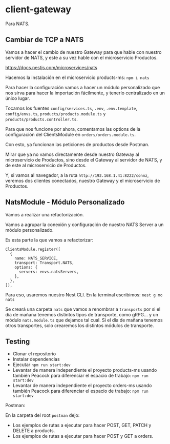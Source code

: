 # client-gateway

Para NATS.

## Cambiar de TCP a NATS

Vamos a hacer el cambio de nuestro Gateway para que hable con nuestro servidor de NATS, y este a su vez hable con el microservicio Productos.

https://docs.nestjs.com/microservices/nats

Hacemos la instalación en el microservicio products-ms: `npm i nats`

Para hacer la configuración vamos a hacer un módulo personalizado que nos sirva para hacer la importación fácilmente, y tenerlo centralizado en un único lugar.

Tocamos los fuentes `config/services.ts`, `.env`, `.env.template`, `config/envs.ts`, `products/products.module.ts` y `products/products.controller.ts`.

Para que nos funcione por ahora, comentamos las options de la configuración del ClientsModule en `orders/orders.module.ts`.

Con esto, ya funcionan las peticiones de productos desde Postman.

Mirar que ya no vamos directamente desde nuestro Gateway al microservicio de Productos, sino desde el Gateway al servidor de NATS, y de este al microservicio de Productos.

Y, si vamos al navegador, a la ruta `http://192.168.1.41:8222/connz`, veremos dos clientes conectados, nuestro Gateway y el microservicio de Productos.

## NatsModule - Módulo Personalizado

Vamos a realizar una refactorización.

Vamos a agrupar la conexión y configuración de nuestro NATS Server a un módulo personalizado.

Es esta parte la que vamos a refactorizar:

```
ClientsModule.register([
  {
    name: NATS_SERVICE,
    transport: Transport.NATS,
    options: {
      servers: envs.natsServers,
    },
  },
]),
```

Para eso, usaremos nuestro Nest CLI. En la terminal escribimos: `nest g mo nats`

Se creará una carpeta `nats` que vamos a renombrar a `transports` por si el día de mañana tenemos distintos tipos de transporte, como gRPG... y un módulo `nats.module.ts` que dejamos tal cual. Si el día de mañana tenemos otros transportes, solo crearemos los distintos módulos de transporte.

## Testing

- Clonar el repositorio
- Instalar dependencias
- Ejecutar `npm run start:dev`
- Levantar de manera independiente el proyecto products-ms usando también Peacock para diferenciar el espacio de trabajo: `npm run start:dev`
- Levantar de manera independiente el proyecto orders-ms usando también Peacock para diferenciar el espacio de trabajo: `npm run start:dev`

Postman:

En la carpeta del root `postman` dejo:

- Los ejemplos de rutas a ejecutar para hacer POST, GET, PATCH y DELETE a products.
- Los ejemplos de rutas a ejecutar para hacer POST y GET a orders.
